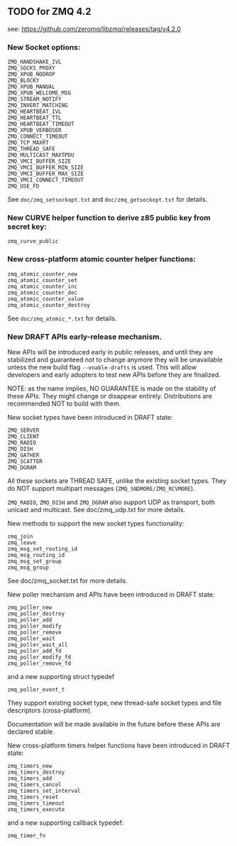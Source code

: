 ## TODO for ZMQ 4.2

see: https://github.com/zeromq/libzmq/releases/tag/v4.2.0
 
### New Socket options:

	ZMQ_HANDSHAKE_IVL
	ZMQ_SOCKS_PROXY
	ZMQ_XPUB_NODROP
	ZMQ_BLOCKY
	ZMQ_XPUB_MANUAL
	ZMQ_XPUB_WELCOME_MSG
	ZMQ_STREAM_NOTIFY
	ZMQ_INVERT_MATCHING
	ZMQ_HEARTBEAT_IVL
	ZMQ_HEARTBEAT_TTL
	ZMQ_HEARTBEAT_TIMEOUT
	ZMQ_XPUB_VERBOSER
	ZMQ_CONNECT_TIMEOUT
	ZMQ_TCP_MAXRT
	ZMQ_THREAD_SAFE
	ZMQ_MULTICAST_MAXTPDU
	ZMQ_VMCI_BUFFER_SIZE
	ZMQ_VMCI_BUFFER_MIN_SIZE
	ZMQ_VMCI_BUFFER_MAX_SIZE
	ZMQ_VMCI_CONNECT_TIMEOUT
	ZMQ_USE_FD

See `doc/zmq_setsockopt.txt` and `doc/zmq_getsockopt.txt` for details.

### New CURVE helper function to derive z85 public key from secret key:

    zmq_curve_public

### New cross-platform atomic counter helper functions:

    zmq_atomic_counter_new
	zmq_atomic_counter_set
	zmq_atomic_counter_inc
    zmq_atomic_counter_dec
	zmq_atomic_counter_value
	zmq_atomic_counter_destroy
	
See `doc/zmq_atomic_*.txt` for details.

### New DRAFT APIs early-release mechanism.

New APIs will be introduced early in public releases, and until they are
stabilized and guaranteed not to change anymore they will be unavailable
unless the new build flag `--enable-drafts` is used. This will allow
developers and early adopters to test new APIs before they are
finalized.

NOTE: as the name implies, NO GUARANTEE is made on the stability of
these APIs. They might change or disappear entirely. Distributions are
recommended NOT to build with them.

New socket types have been introduced in DRAFT state:

    ZMQ_SERVER
	ZMQ_CLIENT
	ZMQ_RADIO
	ZMQ_DISH
	ZMQ_GATHER
	ZMQ_SCATTER
    ZMQ_DGRAM

All these sockets are THREAD SAFE, unlike the existing socket types.
They do NOT support multipart messages (`ZMQ_SNDMORE/ZMQ_RCVMORE`).

`ZMQ_RADIO`, `ZMQ_DISH` and `ZMQ_DGRAM` also support UDP as transport,
both unicast and multicast. See doc/zmq_udp.txt for more details.

New methods to support the new socket types functionality:

    zmq_join
	zmq_leave
	zmq_msg_set_routing_id
	zmq_msg_routing_id
    zmq_msg_set_group
	zmq_msg_group

See doc/zmq_socket.txt for more details.

New poller mechanism and APIs have been introduced in DRAFT state:

    zmq_poller_new
	zmq_poller_destroy
	zmq_poller_add
	zmq_poller_modify
    zmq_poller_remove
	zmq_poller_wait
	zmq_poller_wait_all
	zmq_poller_add_fd
    zmq_poller_modify_fd
	zmq_poller_remove_fd

and a new supporting struct typedef

    zmq_poller_event_t

They support existing socket type, new thread-safe socket types and file
descriptors (cross-platform).

Documentation will be made available in the future before these APIs are
declared stable.

New cross-platform timers helper functions have been introduced in DRAFT
state:

    zmq_timers_new
	zmq_timers_destroy
	zmq_timers_add
	zmq_timers_cancel
    zmq_timers_set_interval
	zmq_timers_reset
	zmq_timers_timeout
    zmq_timers_execute

and a new supporting callback typedef:

    zmq_timer_fn

